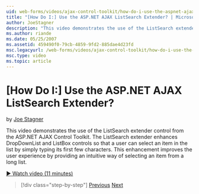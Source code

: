 ```yaml
---
uid: web-forms/videos/ajax-control-toolkit/how-do-i-use-the-aspnet-ajax-listsearch-extender
title: "[How Do I:] Use the ASP.NET AJAX ListSearch Extender? | Microsoft Docs"
author: JoeStagner
description: "This video demonstrates the use of the ListSearch extender control from the ASP.NET AJAX Control Toolkit. The ListSearch extender enhances DropDownList and L..."
ms.author: riande
ms.date: 05/25/2007
ms.assetid: 459490f0-79cb-4859-9fd2-885dae4d23fd
msc.legacyurl: /web-forms/videos/ajax-control-toolkit/how-do-i-use-the-aspnet-ajax-listsearch-extender
msc.type: video
ms.topic: article
---
```

# [How Do I:] Use the ASP.NET AJAX ListSearch Extender?

by [Joe Stagner](https://github.com/JoeStagner)

This video demonstrates the use of the ListSearch extender control from the ASP.NET AJAX Control Toolkit. The ListSearch extender enhances DropDownList and ListBox controls so that a user can select an item in the list by simply typing its first few characters. This enhancement improves the user experience by providing an intuitive way of selecting an item from a long list.

[&#9654; Watch video (11 minutes)](https://channel9.msdn.com/Blogs/ASP-NET-Site-Videos/how-do-i-use-the-aspnet-ajax-listsearch-extender)

> [!div class="step-by-step"]
> [Previous](how-do-i-use-the-aspnet-ajax-nobot-control.md)
> [Next](how-do-i-use-the-pagingbulletedlist-extender-control.md)
